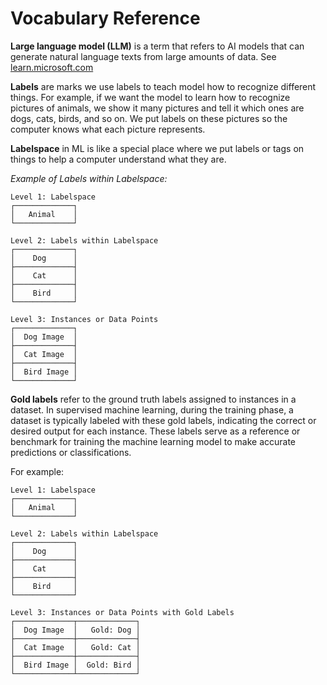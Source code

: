 # Vocabulary Reference

**Large language model (LLM)** is a term that refers to AI models that can generate natural language texts from large amounts of data. See [learn.microsoft.com](https://www.linkedin.com/in/elizaveta-shavlova/)

**Labels** are marks we use labels to teach model how to recognize different things. For example, if we want the model to learn how to recognize pictures of animals, we show it many pictures and tell it which ones are dogs, cats, birds, and so on. We put labels on these pictures so the computer knows what each picture represents.

**Labelspace** in ML is like a special place where we put labels or tags on things to help a computer understand what they are.

_Example of Labels within Labelspace:_

    Level 1: Labelspace
    ┌─────────────┐
    │   Animal    │
    └─────────────┘

    Level 2: Labels within Labelspace
    ┌─────────────┐
    │    Dog      │
    ├─────────────┤
    │    Cat      │
    ├─────────────┤
    │    Bird     │
    └─────────────┘

    Level 3: Instances or Data Points
    ┌─────────────┐
    │  Dog Image  │
    ├─────────────┤
    │  Cat Image  │
    ├─────────────┤
    │  Bird Image │
    └─────────────┘

**Gold labels** refer to the ground truth labels assigned to instances in a dataset. In supervised machine learning, during the training phase, a dataset is typically labeled with these gold labels, indicating the correct or desired output for each instance. These labels serve as a reference or benchmark for training the machine learning model to make accurate predictions or classifications.

For example:

    Level 1: Labelspace
    ┌─────────────┐
    │   Animal    │
    └─────────────┘

    Level 2: Labels within Labelspace
    ┌─────────────┐
    │    Dog      │
    ├─────────────┤
    │    Cat      │
    ├─────────────┤
    │    Bird     │
    └─────────────┘

    Level 3: Instances or Data Points with Gold Labels
    ┌─────────────┬─────────────┐
    │  Dog Image  │   Gold: Dog │
    ├─────────────┼─────────────┤
    │  Cat Image  │   Gold: Cat │
    ├─────────────┼─────────────┤
    │  Bird Image │  Gold: Bird │
    └─────────────┴─────────────┘
